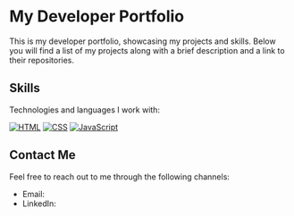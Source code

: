 # My Developer Portfolio

This is my developer portfolio, showcasing my projects and skills. Below you will find a list of my projects along with a brief description and a link to their repositories.


## Skills

Technologies and languages I work with:

[![HTML](https://img.shields.io/badge/-HTML-orange)](#) [![CSS](https://img.shields.io/badge/-CSS-blue)](#) [![JavaScript](https://img.shields.io/badge/-JavaScript-yellow)](#)

## Contact Me

Feel free to reach out to me through the following channels:

- Email: 
- LinkedIn:
